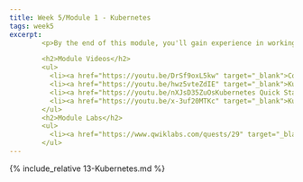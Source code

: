 ```yaml
---
title: Week 5/Module 1 - Kubernetes
tags: week5
excerpt: 
        <p>By the end of this module, you'll gain experience in working with the Kubernetes environment.</p> 

        <h2>Module Videos</h2>
        <ul>
          <li><a href="https://youtu.be/DrSf9oxL5kw" target="_blank">Containers Demo [16:31]</a></li>
          <li><a href="https://youtu.be/hwz5vteZdIE" target="_blank">Kubernetes Overview [9:16]</a></li>
          <li><a href="https://youtu.be/nXJsD35ZuOsKubernetes Quick Start Demo [9:53]</a></li>
          <li><a href="https://youtu.be/x-3uf20MTKc" target="_blank">Kubernetes Deployment Demo [17:06]</a></li>
        </ul>
        <h2>Module Labs</h2>
        <ul>
          <li><a href="https://www.qwiklabs.com/quests/29" target="_blank">Qwiklabs - Kubernetes in Google Cloud Quest [25 credits]</a></li>
        </ul>
---  
```


{% include_relative 13-Kubernetes.md %}